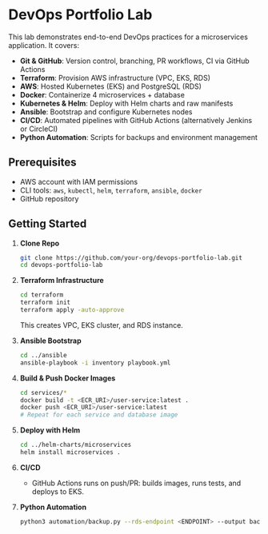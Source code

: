 # DevOps Portfolio Lab

This lab demonstrates end-to-end DevOps practices for a microservices application. It covers:

- **Git & GitHub**: Version control, branching, PR workflows, CI via GitHub Actions
- **Terraform**: Provision AWS infrastructure (VPC, EKS, RDS)
- **AWS**: Hosted Kubernetes (EKS) and PostgreSQL (RDS)
- **Docker**: Containerize 4 microservices + database
- **Kubernetes & Helm**: Deploy with Helm charts and raw manifests
- **Ansible**: Bootstrap and configure Kubernetes nodes
- **CI/CD**: Automated pipelines with GitHub Actions (alternatively Jenkins or CircleCI)
- **Python Automation**: Scripts for backups and environment management

## Prerequisites

- AWS account with IAM permissions
- CLI tools: `aws`, `kubectl`, `helm`, `terraform`, `ansible`, `docker`
- GitHub repository

## Getting Started

1. **Clone Repo**

    ```bash
    git clone https://github.com/your-org/devops-portfolio-lab.git
    cd devops-portfolio-lab
    ```

2. **Terraform Infrastructure**

    ```bash
    cd terraform
    terraform init
    terraform apply -auto-approve
    ```

    This creates VPC, EKS cluster, and RDS instance.

3. **Ansible Bootstrap**

    ```bash
    cd ../ansible
    ansible-playbook -i inventory playbook.yml
    ```

4. **Build & Push Docker Images**

    ```bash
    cd services/*
    docker build -t <ECR_URI>/user-service:latest .
    docker push <ECR_URI>/user-service:latest
    # Repeat for each service and database image
    ```

5. **Deploy with Helm**

    ```bash
    cd ../helm-charts/microservices
    helm install microservices .
    ```

6. **CI/CD**
    - GitHub Actions runs on push/PR: builds images, runs tests, and deploys to EKS.

7. **Python Automation**

    ```bash
    python3 automation/backup.py --rds-endpoint <ENDPOINT> --output backups/
    ```
